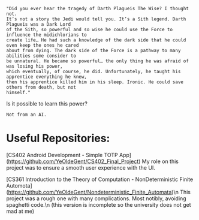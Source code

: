 ```
"Did you ever hear the tragedy of Darth Plagueis The Wise? I thought not. 
It’s not a story the Jedi would tell you. It’s a Sith legend. Darth Plagueis was a Dark Lord 
of the Sith, so powerful and so wise he could use the Force to influence the midichlorians to
create life… He had such a knowledge of the dark side that he could even keep the ones he cared 
about from dying. The dark side of the Force is a pathway to many abilities some consider to
be unnatural. He became so powerful… the only thing he was afraid of was losing his power, 
which eventually, of course, he did. Unfortunately, he taught his apprentice everything he knew,
then his apprentice killed him in his sleep. Ironic. He could save others from death, but not 
himself."
```
Is it possible to learn this power? 

```
Not from an AI. 
```
# Useful Repositories: 

[CS402 Android Development - Simple TOTP App] (https://github.com/YeOldeGent/CS402_Final_Project)
My role on this project was to ensure a smooth user experience with the UI. 

[CS361 Introduction to the Theory of Computation - NonDeterministic Finite Automota] (https://github.com/YeOldeGent/Nondeterministic_Finite_Automata)\n 
This project was a rough one with many complications. Most notibly, avoiding spaghetti code.\n
(this version is incomplete so the university does not get mad at me) 
